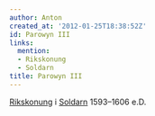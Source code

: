 ```yaml
---
author: Anton
created_at: '2012-01-25T18:38:52Z'
id: Parowyn III
links:
  mention:
  - Rikskonung
  - Soldarn
title: Parowyn III
---
```


[Rikskonung] i [Soldarn] 1593–1606 e.D.

  [Rikskonung]: Rikskonung
  [Soldarn]: Soldarn
